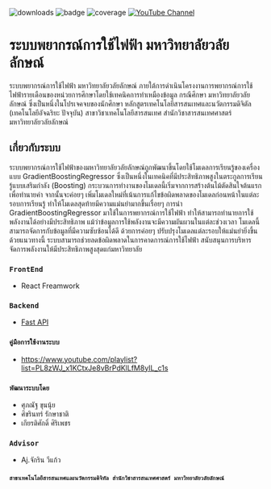 ![downloads]( https://img.shields.io/badge/framework-react-blue)
![badge](https://img.shields.io/badge/Language-javascript-green)
![coverage](https://img.shields.io/badge/recommend-after_loading_:_npm_install-brightgreen)
[![YouTube Channel](https://img.shields.io/badge/YouTube-User_Manual-red)](https://www.youtube.com/playlist?list=PL8zWJ_x1KCtxJe8vBrPdKlLfM8yIL_c1s)

# ระบบพยากรณ์การใช้ไฟฟ้า มหาวิทยาลัยวลัยลักษณ์
ระบบพยากรณ์การใช้ไฟฟ้า มหาวิทยาลัยวลัยลักษณ์ ภายใต้การดำเนินโครงงานการพยากรณ์การใช้ไฟฟ้ารายเดือนของหน่วยการศึกษาโดยใช้เทคนิคการทำเหมืองข้อมูล กรณีศึกษา มหาวิทยาลัยวลัยลักษณ์ ซึ่งเป็นหนึ่งในโปรเจคจบของนักศึกษา หลักสูตรเทคโนโลยีสารสนเทศและนวัตกรรมดิจิตัล (เทคโนโลยีอัจฉริยะ ปัจจุบัน) สาขาวิชาเทคโนโลยีสารสนเทศ สำนักวิชาสารสนเทศศาสตร์ มหาวิทยาลัยวลัยลักษณ์ 

## เกี่ยวกับระบบ
  ระบบพยากรณ์การใช้ไฟฟ้าของมหาวิทยาลัยวลัยลักษณ์ถูกพัฒนาขึ้นโดยใช้โมเดลการเรียนรู้ของเครื่องแบบ GradientBoostingRegressor ซึ่งเป็นหนึ่งในเทคนิคที่มีประสิทธิภาพสูงในตระกูลการเรียนรู้แบบเสริมกำลัง (Boosting) กระบวนการทำงานของโมเดลนี้เริ่มจากการสร้างต้นไม้ตัดสินใจต้นแรกเพื่อทำนายค่า จากนั้นจะค่อยๆ เพิ่มโมเดลใหม่ที่เน้นการแก้ไขข้อผิดพลาดของโมเดลก่อนหน้าในแต่ละรอบการเรียนรู้ ทำให้โมเดลสุดท้ายมีความแม่นยำมากขึ้นเรื่อยๆ
  การนำ GradientBoostingRegressor มาใช้ในการพยากรณ์การใช้ไฟฟ้า ทำให้สามารถทำนายการใช้พลังงานได้อย่างมีประสิทธิภาพ แม้ว่าข้อมูลการใช้พลังงานจะมีความผันผวนในแต่ละช่วงเวลา โมเดลนี้สามารถจัดการกับข้อมูลที่มีความซับซ้อนได้ดี ด้วยการค่อยๆ ปรับปรุงโมเดลแต่ละรอบให้แม่นยำยิ่งขึ้นด้วยแนวทางนี้ ระบบสามารถช่วยลดข้อผิดพลาดในการคาดการณ์การใช้ไฟฟ้า สนับสนุนการบริหารจัดการพลังงานให้มีประสิทธิภาพสูงสุดแก่มหาวิทยาลัย

### `FrontEnd`
- React Freamwork
### `Backend`
- [Fast API](https://github.com/atmin009/efs_backend)

### `คู่มือการใช้งานระบบ`
- https://www.youtube.com/playlist?list=PL8zWJ_x1KCtxJe8vBrPdKlLfM8yIL_c1s
  
### `พัฒนาระบบโดย`
- ศุภณัฐ ขุนนุ้ย
- ศิขรินทร์ รักษาชาติ
- เกียรติศักดิ์ ศิริเพชร

### `Advisor`
- Aj.จักริน วีแก้ว
  
#### `สาขาเทคโนโลยีสารสนเทศและนวัตกรรมดิจิทัล สำนักวิชาสารสนเทศศาสตร์ มหาวิทยาลัยวลัยลักษณ์`
